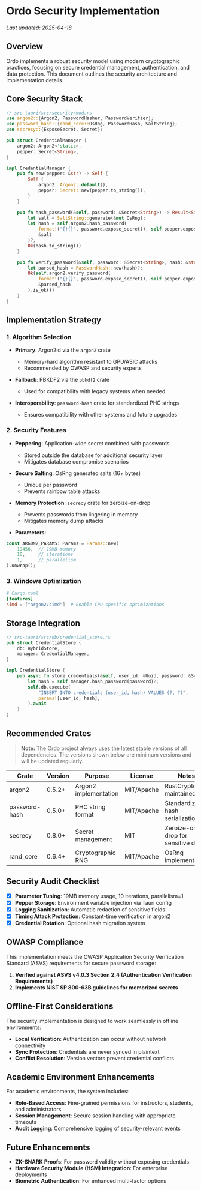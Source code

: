 # Ordo Security Implementation

_Last updated: 2025-04-18_

## Overview

Ordo implements a robust security model using modern cryptographic practices, focusing on secure credential management, authentication, and data protection. This document outlines the security architecture and implementation details.

## Core Security Stack

```rust
// src-tauri/src/security/mod.rs
use argon2::{Argon2, PasswordHasher, PasswordVerifier};
use password_hash::{rand_core::OsRng, PasswordHash, SaltString};
use secrecy::{ExposeSecret, Secret};

pub struct CredentialManager {
    argon2: Argon2<'static>,
    pepper: Secret<String>,
}

impl CredentialManager {
    pub fn new(pepper: &str) -> Self {
        Self {
            argon2: Argon2::default(),
            pepper: Secret::new(pepper.to_string()),
        }
    }

    pub fn hash_password(&self, password: &Secret<String>) -> Result<String> {
        let salt = SaltString::generate(&mut OsRng);
        let hash = self.argon2.hash_password(
            format!("{}{}", password.expose_secret(), self.pepper.expose_secret()).as_bytes(),
            &salt
        )?;
        Ok(hash.to_string())
    }

    pub fn verify_password(&self, password: &Secret<String>, hash: &str) -> Result<bool> {
        let parsed_hash = PasswordHash::new(hash)?;
        Ok(self.argon2.verify_password(
            format!("{}{}", password.expose_secret(), self.pepper.expose_secret()).as_bytes(),
            &parsed_hash
        ).is_ok())
    }
}
```

## Implementation Strategy

### 1. Algorithm Selection

- **Primary**: Argon2id via the `argon2` crate
  - Memory-hard algorithm resistant to GPU/ASIC attacks
  - Recommended by OWASP and security experts

- **Fallback**: PBKDF2 via the `pbkdf2` crate
  - Used for compatibility with legacy systems when needed

- **Interoperability**: `password-hash` crate for standardized PHC strings
  - Ensures compatibility with other systems and future upgrades

### 2. Security Features

- **Peppering**: Application-wide secret combined with passwords
  - Stored outside the database for additional security layer
  - Mitigates database compromise scenarios

- **Secure Salting**: OsRng generated salts (16+ bytes)
  - Unique per password
  - Prevents rainbow table attacks

- **Memory Protection**: `secrecy` crate for zeroize-on-drop
  - Prevents passwords from lingering in memory
  - Mitigates memory dump attacks

- **Parameters**:

```rust
const ARGON2_PARAMS: Params = Params::new(
    19456,  // 19MB memory
    10,     // iterations
    1,      // parallelism
).unwrap();
```

### 3. Windows Optimization

```toml
# Cargo.toml
[features]
simd = ["argon2/simd"]  # Enable CPU-specific optimizations
```

## Storage Integration

```rust
// src-tauri/src/db/credential_store.rs
pub struct CredentialStore {
    db: HybridStore,
    manager: CredentialManager,
}

impl CredentialStore {
    pub async fn store_credentials(&self, user_id: &Uuid, password: &Secret<String>) -> Result<()> {
        let hash = self.manager.hash_password(password)?;
        self.db.execute(
            "INSERT INTO credentials (user_id, hash) VALUES (?, ?)",
            params![user_id, hash],
        ).await
    }
}
```

## Recommended Crates

> **Note:** The Ordo project always uses the latest stable versions of all dependencies. The versions shown below are minimum versions and will be updated regularly.

| Crate | Version | Purpose | License | Notes |
|-------|---------|---------|---------|-------|
| argon2 | 0.5.2+ | Argon2 implementation | MIT/Apache | RustCrypto maintained |
| password-hash | 0.5.0+ | PHC string format | MIT/Apache | Standardized hash serialization |
| secrecy | 0.8.0+ | Secret management | MIT | Zeroize-on-drop for sensitive data |
| rand_core | 0.6.4+ | Cryptographic RNG | MIT/Apache | OsRng implementation |

## Security Audit Checklist

- [x] **Parameter Tuning**: 19MB memory usage, 10 iterations, parallelism=1
- [x] **Pepper Storage**: Environment variable injection via Tauri config
- [x] **Logging Sanitization**: Automatic redaction of sensitive fields
- [x] **Timing Attack Protection**: Constant-time verification in argon2
- [x] **Credential Rotation**: Optional hash migration system

## OWASP Compliance

This implementation meets the OWASP Application Security Verification Standard (ASVS) requirements for secure password storage:

1. **Verified against ASVS v4.0.3 Section 2.4 (Authentication Verification Requirements)**
2. **Implements NIST SP 800-63B guidelines for memorized secrets**

## Offline-First Considerations

The security implementation is designed to work seamlessly in offline environments:

- **Local Verification**: Authentication can occur without network connectivity
- **Sync Protection**: Credentials are never synced in plaintext
- **Conflict Resolution**: Version vectors prevent credential conflicts

## Academic Environment Enhancements

For academic environments, the system includes:

- **Role-Based Access**: Fine-grained permissions for instructors, students, and administrators
- **Session Management**: Secure session handling with appropriate timeouts
- **Audit Logging**: Comprehensive logging of security-relevant events

## Future Enhancements

- **ZK-SNARK Proofs**: For password validity without exposing credentials
- **Hardware Security Module (HSM) Integration**: For enterprise deployments
- **Biometric Authentication**: For enhanced multi-factor options
